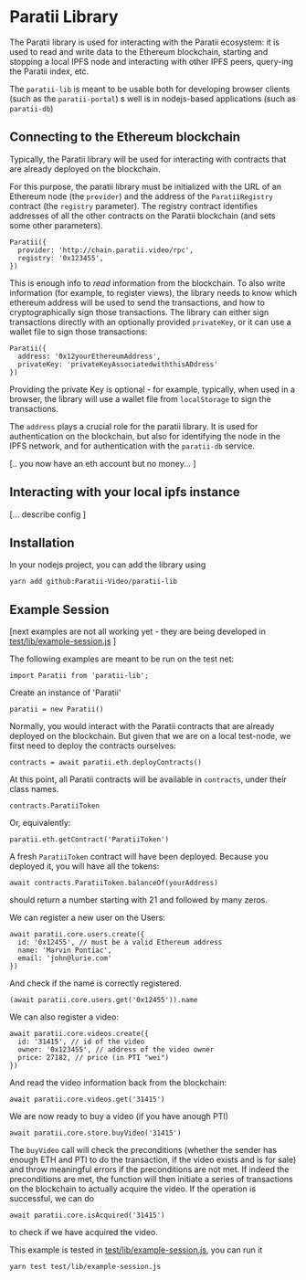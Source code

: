 
# Paratii Library

The Paratii library is used for interacting with the Paratii ecosystem: it is used to read and write data to the Ethereum blockchain, starting and stopping a local IPFS node and interacting with other IPFS peers, query-ing the Paratii index, etc.

The `paratii-lib` is meant to be usable both for developing browser clients (such as the `paratii-portal`) s well is in nodejs-based applications (such as `paratii-db`)


## Connecting to the Ethereum blockchain

Typically, the Paratii library will be used for interacting with contracts that are already deployed on the blockchain.

For this purpose, the paratii library must be initialized with the URL of an Ethereum node (the `provider`) and the address of the `ParatiiRegistry` contract (the `registry` parameter). The registry contract identifies addresses of all the other contracts on the Paratii blockchain (and sets some other parameters).

    Paratii({
      provider: 'http://chain.paratii.video/rpc',
      registry: '0x123455',
    })

This is enough info to _read_ information from the blockchain.
To also write information (for example, to register views), the library needs to know which ethereum address will be used to send the transactions, and how to cryptographically sign those transactions. The library can either sign transactions directly with an optionally provided `privateKey`, or it can use a wallet file to sign those transactions:

    Paratii({
      address: '0x12yourEthereumAddress',
      privateKey: 'privateKeyAssociatedwiththisADdress'
    })

Providing the private Key is optional - for example, typically, when used in a browser, the library will use a wallet file from `localStorage` to sign the transactions.

The `address` plays a crucial role for the paratii library. It is used for authentication on the blockchain, but also for identifying the node in the IPFS network, and for authentication with the `paratii-db` service.


[.. you now have an eth account but no money... ]

## Interacting with your local ipfs instance

[... describe config ]

## Installation

In your nodejs project, you can add the library using

    yarn add github:Paratii-Video/paratii-lib


## Example Session

[next examples are not all working yet - they are being developed in
[test/lib/example-session.js](../../mocha-test/lib/example-session.js)
]

The following examples are meant to be run on the test net:

    import Paratii from 'paratii-lib';

Create an instance of 'Paratii'

    paratii = new Paratii()

Normally, you would interact with the Paratii contracts that are already deployed on the blockchain.
But given that we are on a local test-node, we first need to deploy the contracts ourselves:


    contracts = await paratii.eth.deployContracts()

At this point, all Paratii contracts will be available in `contracts`, under their class names.

    contracts.ParatiiToken

Or, equivalently:

    paratii.eth.getContract('ParatiiToken')

 A fresh  `ParatiiToken` contract will have been deployed. Because you deployed it, you will have all the tokens:

    await contracts.ParatiiToken.balanceOf(yourAddress)

should return a number starting with 21 and followed by many zeros.

We can register a new user on the Users:

    await paratii.core.users.create({
      id: '0x12455', // must be a valid Ethereum address
      name: 'Marvin Pontiac',
      email: 'john@lurie.com'
    })

And check if the name is correctly registered.

    (await paratii.core.users.get('0x12455')).name

We can also register a video:

    await paratii.core.videos.create({
      id: '31415', // id of the video
      owner: '0x123455', // address of the video owner
      price: 27182, // price (in PTI "wei")
    })

And read the video information back from the blockchain:

    await paratii.core.videos.get('31415')

We are now ready to buy a video (if you have anough PTI)

    await paratii.core.store.buyVideo('31415')

The `buyVideo` call will check the preconditions (whether the sender has enough ETH and PTI to do the transaction, if the video exists and is for sale) and throw meaningful errors if the preconditions are not met. If indeed the preconditions are met, the function will then initiate a series of transactions on the blockchain to actually acquire the video. If the operation is successful, we can do

    await paratii.core.isAcquired('31415')

to check if we have acquired the video.

This example is tested in
[test/lib/example-session.js](../../test/lib/example-session.js), you can run it

    yarn test test/lib/example-session.js
